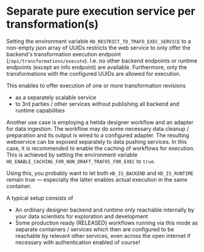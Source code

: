 # Separate pure execution service per transformation(s)

Setting the environment variable `HD_RESTRICT_TO_TRAFO_EXEC_SERVICE` to a non-empty json array of UUIDs restricts the web service to only offer the backend's transformation execution endpoint (`/api/transformations/execute`). I.e. no other backend endpoints or runtime endpoints (except an info endpoint) are available. Furthermore, only the transformations with the configured UUIDs are allowed for execution.

This enables to offer execution of one or more transformation revisions
* as a separately scalable service
* to 3rd parties / other services without publishing all backend and runtime capabilities

Another use case is employing a hetida designer workflow and an adapter for data ingestion: The workflow may do some necessary data cleanup / preparation and its output is wired to a configured adapter. The resulting webservice can be exposed separately to data pushing services. In this case, it is recommended to enable the caching of workflows for execution. This is achieved by setting the environment variable `HD_ENABLE_CACHING_FOR_NON_DRAFT_TRAFOS_FOR_EXEC` to `true`.

Using this, you probably want to let both `HD_IS_BACKEND` and `HD_IS_RUNTIME` remain true — especially the latter enables actual execution in the same container.

A typical setup consists of
* An ordinary designer backend and runtime only reachable internally by your data scientists for exploration and development
* Some production ready (RELEASED) workflows running via this mode as separate containers / services which then are configured to be reachable by relevant other services, even across the open internet if necessary with authentication enabled of course!